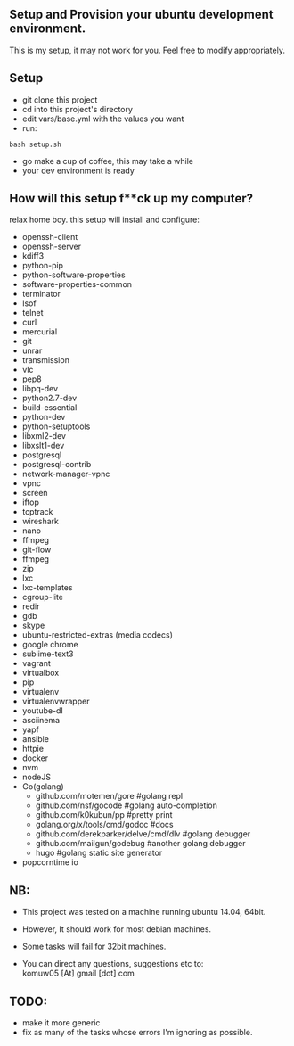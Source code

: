## Setup and Provision your ubuntu development environment.

This is my setup, it may not work for you. Feel free to modify appropriately.

## Setup       
      
* git clone this project
* cd into this project's directory
* edit vars/base.yml with the values you want
* run: 
```shell
bash setup.sh
```
* go make a cup of coffee, this may take a while
* your dev environment is ready

## How will this setup f**ck up my computer?      
relax home boy. this setup will install and configure: 
* openssh-client
* openssh-server
* kdiff3
* python-pip
* python-software-properties
* software-properties-common
* terminator
* lsof
* telnet
* curl
* mercurial
* git
* unrar
* transmission
* vlc
* pep8
* libpq-dev 
* python2.7-dev
* build-essential
* python-dev
* python-setuptools
* libxml2-dev 
* libxslt1-dev
* postgresql 
* postgresql-contrib
* network-manager-vpnc
* vpnc
* screen
* iftop
* tcptrack
* wireshark
* nano
* ffmpeg
* git-flow
* ffmpeg
* zip
* lxc 
* lxc-templates 
* cgroup-lite 
* redir
* gdb
* skype
* ubuntu-restricted-extras (media codecs)
* google chrome
* sublime-text3
* vagrant
* virtualbox
* pip 
* virtualenv
* virtualenvwrapper
* youtube-dl
* asciinema
* yapf
* ansible
* httpie
* docker
* nvm
* nodeJS
* Go(golang)
	* github.com/motemen/gore                 #golang repl
	* github.com/nsf/gocode                   #golang auto-completion
	* github.com/k0kubun/pp                   #pretty print
	* golang.org/x/tools/cmd/godoc            #docs
	* github.com/derekparker/delve/cmd/dlv    #golang debugger
	* github.com/mailgun/godebug              #another golang debugger
	* hugo                                    #golang static site generator
* popcorntime io

## NB:      
* This project was tested on a machine running ubuntu 14.04, 64bit.
* However, It should work for most debian machines. 
* Some tasks will fail for 32bit machines.

* You can direct any questions, suggestions etc to:     
komuw05 [At] gmail [dot] com


## TODO:
* make it more generic
* fix as many of the tasks whose errors I'm ignoring as possible.
